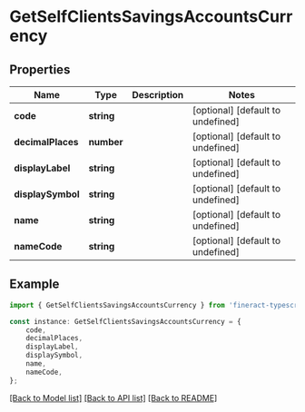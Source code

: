 # GetSelfClientsSavingsAccountsCurrency


## Properties

Name | Type | Description | Notes
------------ | ------------- | ------------- | -------------
**code** | **string** |  | [optional] [default to undefined]
**decimalPlaces** | **number** |  | [optional] [default to undefined]
**displayLabel** | **string** |  | [optional] [default to undefined]
**displaySymbol** | **string** |  | [optional] [default to undefined]
**name** | **string** |  | [optional] [default to undefined]
**nameCode** | **string** |  | [optional] [default to undefined]

## Example

```typescript
import { GetSelfClientsSavingsAccountsCurrency } from 'fineract-typescript-client';

const instance: GetSelfClientsSavingsAccountsCurrency = {
    code,
    decimalPlaces,
    displayLabel,
    displaySymbol,
    name,
    nameCode,
};
```

[[Back to Model list]](../README.md#documentation-for-models) [[Back to API list]](../README.md#documentation-for-api-endpoints) [[Back to README]](../README.md)
